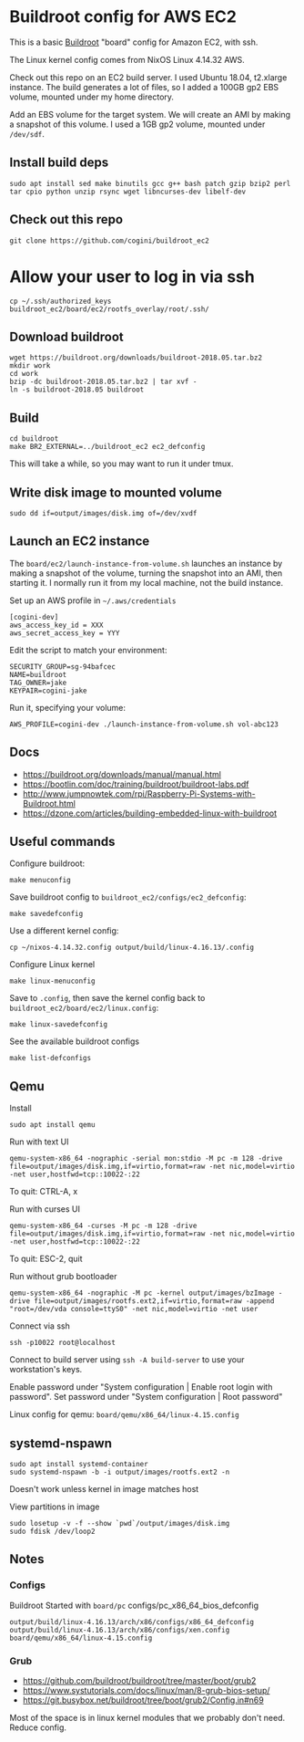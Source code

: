# Buildroot config for AWS EC2

This is a basic [Buildroot](https://buildroot.org/) "board" config for
Amazon EC2, with ssh.

The Linux kernel config comes from NixOS Linux 4.14.32 AWS.

Check out this repo on an EC2 build server. I used Ubuntu 18.04, t2.xlarge
instance. The build generates a lot of files, so I added a 100GB gp2 EBS volume,
mounted under my home directory.

Add an EBS volume for the target system. We will create an AMI by making
a snapshot of this volume. I used a 1GB gp2 volume, mounted under `/dev/sdf`.

## Install build deps

```shell
sudo apt install sed make binutils gcc g++ bash patch gzip bzip2 perl tar cpio python unzip rsync wget libncurses-dev libelf-dev
```

## Check out this repo

```shell
git clone https://github.com/cogini/buildroot_ec2
```

# Allow your user to log in via ssh

```shell
cp ~/.ssh/authorized_keys buildroot_ec2/board/ec2/rootfs_overlay/root/.ssh/
```

## Download buildroot

```shell
wget https://buildroot.org/downloads/buildroot-2018.05.tar.bz2
mkdir work
cd work
bzip -dc buildroot-2018.05.tar.bz2 | tar xvf -
ln -s buildroot-2018.05 buildroot
```

## Build

```shell
cd buildroot
make BR2_EXTERNAL=../buildroot_ec2 ec2_defconfig
```

This will take a while, so you may want to run it under tmux.

## Write disk image to mounted volume

```shell
sudo dd if=output/images/disk.img of=/dev/xvdf
```

## Launch an EC2 instance

The `board/ec2/launch-instance-from-volume.sh` launches an instance
by making a snapshot of the volume, turning the snapshot into an AMI,
then starting it. I normally run it from my local machine, not the build
instance.

Set up an AWS profile in `~/.aws/credentials`

    [cogini-dev]
    aws_access_key_id = XXX
    aws_secret_access_key = YYY

Edit the script to match your environment:

    SECURITY_GROUP=sg-94bafcec
    NAME=buildroot
    TAG_OWNER=jake
    KEYPAIR=cogini-jake

Run it, specifying your volume:

```shell
AWS_PROFILE=cogini-dev ./launch-instance-from-volume.sh vol-abc123
```

## Docs

* https://buildroot.org/downloads/manual/manual.html
* https://bootlin.com/doc/training/buildroot/buildroot-labs.pdf
* http://www.jumpnowtek.com/rpi/Raspberry-Pi-Systems-with-Buildroot.html
* https://dzone.com/articles/building-embedded-linux-with-buildroot

## Useful commands

Configure buildroot:

    make menuconfig

Save buildroot config to `buildroot_ec2/configs/ec2_defconfig`:

    make savedefconfig

Use a different kernel config:

    cp ~/nixos-4.14.32.config output/build/linux-4.16.13/.config

Configure Linux kernel

    make linux-menuconfig

Save to `.config`, then save the kernel config back to `buildroot_ec2/board/ec2/linux.config`:

    make linux-savedefconfig

See the available buildroot configs

```shell
make list-defconfigs
```

## Qemu

Install
```shell
sudo apt install qemu
```

Run with text UI
```shell
qemu-system-x86_64 -nographic -serial mon:stdio -M pc -m 128 -drive file=output/images/disk.img,if=virtio,format=raw -net nic,model=virtio -net user,hostfwd=tcp::10022-:22
```
To quit: CTRL-A, x

Run with curses UI
```shell
qemu-system-x86_64 -curses -M pc -m 128 -drive file=output/images/disk.img,if=virtio,format=raw -net nic,model=virtio -net user,hostfwd=tcp::10022-:22
```
To quit: ESC-2, quit

Run without grub bootloader

```shell
qemu-system-x86_64 -nographic -M pc -kernel output/images/bzImage -drive file=output/images/rootfs.ext2,if=virtio,format=raw -append "root=/dev/vda console=ttyS0" -net nic,model=virtio -net user
```

Connect via ssh
```shell
ssh -p10022 root@localhost
```
Connect to build server using `ssh -A build-server` to use your workstation's keys.

Enable password under "System configuration | Enable root login with password".
Set password under "System configuration | Root password"

Linux config for qemu: `board/qemu/x86_64/linux-4.15.config`

## systemd-nspawn

```shell
sudo apt install systemd-container
sudo systemd-nspawn -b -i output/images/rootfs.ext2 -n
```

Doesn't work unless kernel in image matches host

View partitions in image

```
sudo losetup -v -f --show `pwd`/output/images/disk.img
sudo fdisk /dev/loop2
```

## Notes

### Configs

Buildroot
    Started with `board/pc`
    configs/pc_x86_64_bios_defconfig

    output/build/linux-4.16.13/arch/x86/configs/x86_64_defconfig
    output/build/linux-4.16.13/arch/x86/configs/xen.config
    board/qemu/x86_64/linux-4.15.config

### Grub

* https://github.com/buildroot/buildroot/tree/master/boot/grub2
* https://www.systutorials.com/docs/linux/man/8-grub-bios-setup/
* https://git.busybox.net/buildroot/tree/boot/grub2/Config.in#n69

Most of the space is in linux kernel modules that we probably don't need.
Reduce config.

